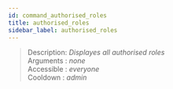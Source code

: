 ```yaml
---
id: command_authorised_roles
title: authorised_roles
sidebar_label: authorised_roles
---
```


> Description: _Displayes all authorised roles_<br />
> Arguments  : _none_<br />
> Accessible : _everyone_<br />
> Cooldown   : _admin_<br />
